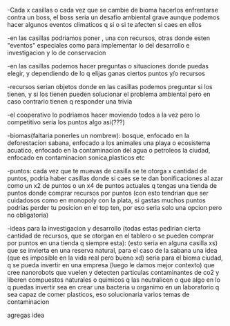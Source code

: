 -Cada x casillas o cada vez que se cambie de bioma hacerlos enfrentarse contra un boss, el boss seria un desafio ambiental grave aunque podemos hacer algunos eventos climaticos q si o si te afecten si caes en ellos

-en las casillas podriamos poner , una con recursos, otras donde esten "eventos" especiales como para implementar lo del desarrollo e investigacion y lo de conservacion

-en las casillas podemos hacer preguntas o situaciones donde puedas elegir, y dependiendo de lo q elijas ganas ciertos puntos y/o recursos

-recursos serian objetos donde en las casillas podemos preguntar si los tienen, y si los tienen pueden solucionar el problema ambiental pero en caso contrario tienen q responder una trivia

-el cooperativo lo podriamos hacer moviendo todos a la vez pero lo competitivo seria los puntos algo asi(???)

-biomas(faltaria ponerles un nombrew):
bosque, enfocado en la deforestacion
sabana, enfocado a los animales
una playa o ecosistema acuatico, enfocado en la contaminacion del agua o petroleos
la ciudad, enfocado en contaminacion sonica,plasticos etc

-puntos:
cada vez que te muevas de casilla se te otorga x cantidad de puntos, podria haber casillas donde si caes se te dan bonificaciones al azar como un x2 de puntos o un x4 de puntos actuales q tengas
una tienda de puntos donde comprar recursos por puntos (con esto tendrian que ser cuidadosos como en monopoly con la plata, si gastas muchos puntos podrias perder tu posicion en el top ten, por eso seria solo una opcion pero no obligatoria)

-ideas para la investigacion y desarrollo (todas estas pedirian cierta cantidad de recursos, que se otorgan en el tablero o se pueden comprar por puntos en una tienda q siempre esta):
(esto seria en alguna casilla xs)
que se invierta en una reserva natural, para el caso de la sabana
una idea (que es imposible en la vida real pero bueno xd) seria para el bioma ciudad, q se pueda invertir en una empresa (luego le damos mejor contexto) que cree nanorobots que vuelen y detecten
particulas contaminantes de co2 y liberen compuestos naturales o quimicos q las neutralicen
o que algo en lo q puedas invertir sea en crear una bacteria u organimo en un laboratorio q sea capaz de comer plasticos, eso solucionaria varios temas de contaminacion

agregas idea
